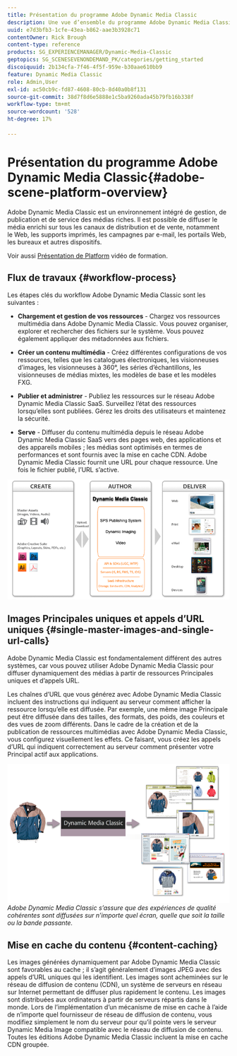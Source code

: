 ```yaml
---
title: Présentation du programme Adobe Dynamic Media Classic
description: Une vue d’ensemble du programme Adobe Dynamic Media Classic et de l’ensemble de son processus de workflow.
uuid: e7d3bfb3-1cfe-43ea-b862-aae3b3928c71
contentOwner: Rick Brough
content-type: reference
products: SG_EXPERIENCEMANAGER/Dynamic-Media-Classic
geptopics: SG_SCENESEVENONDEMAND_PK/categories/getting_started
discoiquuid: 2b134cfa-7f46-4f5f-959e-b30aae610bb9
feature: Dynamic Media Classic
role: Admin,User
exl-id: ac50cb9c-fd87-4608-80cb-8d40a0b8f131
source-git-commit: 38d7f8d6e5888e1c5ba9260ada45b79fb16b338f
workflow-type: tm+mt
source-wordcount: '528'
ht-degree: 17%

---
```


# Présentation du programme Adobe Dynamic Media Classic{#adobe-scene-platform-overview}

Adobe Dynamic Media Classic est un environnement intégré de gestion, de publication et de service des médias riches. Il est possible de diffuser le média enrichi sur tous les canaux de distribution et de vente, notamment le Web, les supports imprimés, les campagnes par e-mail, les portails Web, les bureaux et autres dispositifs.

Voir aussi [Présentation de Platform](https://s7d5.scene7.com/s7viewers/html5/VideoViewer.html?videoserverurl=https://s7d5.scene7.com/is/content/&amp;emailurl=https://s7d5.scene7.com/s7/emailFriend&amp;serverUrl=https://s7d5.scene7.com/is/image/&amp;config=Scene7SharedAssets/Universal_HTML5_Video&amp;contenturl=https://s7d5.scene7.com/skins/&amp;asset=S7tutorials/572_Platform%20Overview_converted%20renamed_Getting%20Started-AVS) vidéo de formation.

## Flux de travaux {#workflow-process}

Les étapes clés du workflow Adobe Dynamic Media Classic sont les suivantes :

* **Chargement et gestion de vos ressources** - Chargez vos ressources multimédia dans Adobe Dynamic Media Classic. Vous pouvez organiser, explorer et rechercher des fichiers sur le système. Vous pouvez également appliquer des métadonnées aux fichiers.

* **Créer un contenu multimédia** - Créez différentes configurations de vos ressources, telles que les catalogues électroniques, les visionneuses d’images, les visionneuses à 360°, les séries d’échantillons, les visionneuses de médias mixtes, les modèles de base et les modèles FXG.

* **Publier et administrer** - Publiez les ressources sur le réseau Adobe Dynamic Media Classic SaaS. Surveillez l’état des ressources lorsqu’elles sont publiées. Gérez les droits des utilisateurs et maintenez la sécurité.

* **Serve** - Diffuser du contenu multimédia depuis le réseau Adobe Dynamic Media Classic SaaS vers des pages web, des applications et des appareils mobiles ; les médias sont optimisés en termes de performances et sont fournis avec la mise en cache CDN. Adobe Dynamic Media Classic fournit une URL pour chaque ressource. Une fois le fichier publié, l’URL s’active.

![Processus du processus Adobe Dynamic Media Classic](/help/using/assets/gs_workflow.png)

## Images Principales uniques et appels d’URL uniques {#single-master-images-and-single-url-calls}

Adobe Dynamic Media Classic est fondamentalement différent des autres systèmes, car vous pouvez utiliser Adobe Dynamic Media Classic pour diffuser dynamiquement des médias à partir de ressources Principales uniques et d’appels URL.

Les chaînes d’URL que vous générez avec Adobe Dynamic Media Classic incluent des instructions qui indiquent au serveur comment afficher la ressource lorsqu’elle est diffusée. Par exemple, une même image Principale peut être diffusée dans des tailles, des formats, des poids, des couleurs et des vues de zoom différents. Dans le cadre de la création et de la publication de ressources multimédias avec Adobe Dynamic Media Classic, vous configurez visuellement les effets. Ce faisant, vous créez les appels d’URL qui indiquent correctement au serveur comment présenter votre Principal actif aux applications.

![Adobe Dynamic Media Classic peut fournir la même image Principale à différents supports, dans des formats et des tailles différents.](/help/using/assets/gs_dynamic_publishing.png)
*Adobe Dynamic Media Classic s’assure que des expériences de qualité cohérentes sont diffusées sur n’importe quel écran, quelle que soit la taille ou la bande passante.*

## Mise en cache du contenu {#content-caching}

Les images générées dynamiquement par Adobe Dynamic Media Classic sont favorables au cache ; il s’agit généralement d’images JPEG avec des appels d’URL uniques qui les identifient. Les images sont acheminées sur le réseau de diffusion de contenu (CDN), un système de serveurs en réseau sur Internet permettant de diffuser plus rapidement le contenu. Les images sont distribuées aux ordinateurs à partir de serveurs répartis dans le monde. Lors de l’implémentation d’un mécanisme de mise en cache à l’aide de n’importe quel fournisseur de réseau de diffusion de contenu, vous modifiez simplement le nom du serveur pour qu’il pointe vers le serveur Dynamic Media Image compatible avec le réseau de diffusion de contenu. Toutes les éditions Adobe Dynamic Media Classic incluent la mise en cache CDN groupée.
